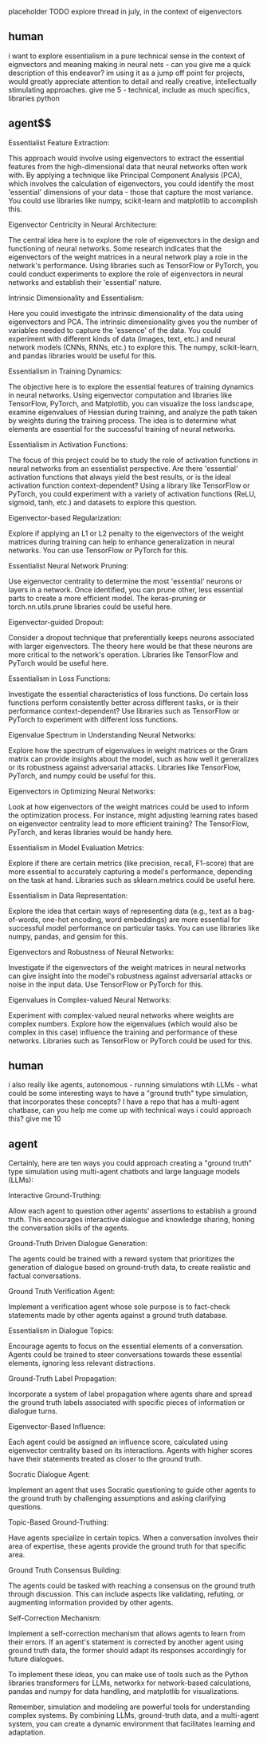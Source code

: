 placeholder TODO explore thread in july, in the context of eigenvectors

## human
i want to explore essentialism in a pure technical sense in the context of eignvectors and meaning making in neural nets - can you give me a quick description of this endeavor? im using it as a jump off point for projects, would greatly appreciate attention to detail and really creative, intellectually stimulating approaches. give me 5 - technical, include as much specifics, libraries python


## agent$$
Essentialist Feature Extraction:

This approach would involve using eigenvectors to extract the essential features from the high-dimensional data that neural networks often work with. By applying a technique like Principal Component Analysis (PCA), which involves the calculation of eigenvectors, you could identify the most 'essential' dimensions of your data - those that capture the most variance. You could use libraries like numpy, scikit-learn and matplotlib to accomplish this.

Eigenvector Centricity in Neural Architecture:

The central idea here is to explore the role of eigenvectors in the design and functioning of neural networks. Some research indicates that the eigenvectors of the weight matrices in a neural network play a role in the network's performance. Using libraries such as TensorFlow or PyTorch, you could conduct experiments to explore the role of eigenvectors in neural networks and establish their 'essential' nature.

Intrinsic Dimensionality and Essentialism:

Here you could investigate the intrinsic dimensionality of the data using eigenvectors and PCA. The intrinsic dimensionality gives you the number of variables needed to capture the 'essence' of the data. You could experiment with different kinds of data (images, text, etc.) and neural network models (CNNs, RNNs, etc.) to explore this. The numpy, scikit-learn, and pandas libraries would be useful for this.

Essentialism in Training Dynamics:

The objective here is to explore the essential features of training dynamics in neural networks. Using eigenvector computation and libraries like TensorFlow, PyTorch, and Matplotlib, you can visualize the loss landscape, examine eigenvalues of Hessian during training, and analyze the path taken by weights during the training process. The idea is to determine what elements are essential for the successful training of neural networks.

Essentialism in Activation Functions:

The focus of this project could be to study the role of activation functions in neural networks from an essentialist perspective. Are there 'essential' activation functions that always yield the best results, or is the ideal activation function context-dependent? Using a library like TensorFlow or PyTorch, you could experiment with a variety of activation functions (ReLU, sigmoid, tanh, etc.) and datasets to explore this question.

Eigenvector-based Regularization:

Explore if applying an L1 or L2 penalty to the eigenvectors of the weight matrices during training can help to enhance generalization in neural networks. You can use TensorFlow or PyTorch for this.

Essentialist Neural Network Pruning:

Use eigenvector centrality to determine the most 'essential' neurons or layers in a network. Once identified, you can prune other, less essential parts to create a more efficient model. The keras-pruning or torch.nn.utils.prune libraries could be useful here.

Eigenvector-guided Dropout:

Consider a dropout technique that preferentially keeps neurons associated with larger eigenvectors. The theory here would be that these neurons are more critical to the network's operation. Libraries like TensorFlow and PyTorch would be useful here.

Essentialism in Loss Functions:

Investigate the essential characteristics of loss functions. Do certain loss functions perform consistently better across different tasks, or is their performance context-dependent? Use libraries such as TensorFlow or PyTorch to experiment with different loss functions.

Eigenvalue Spectrum in Understanding Neural Networks:

Explore how the spectrum of eigenvalues in weight matrices or the Gram matrix can provide insights about the model, such as how well it generalizes or its robustness against adversarial attacks. Libraries like TensorFlow, PyTorch, and numpy could be useful for this.

Eigenvectors in Optimizing Neural Networks:

Look at how eigenvectors of the weight matrices could be used to inform the optimization process. For instance, might adjusting learning rates based on eigenvector centrality lead to more efficient training? The TensorFlow, PyTorch, and keras libraries would be handy here.

Essentialism in Model Evaluation Metrics:

Explore if there are certain metrics (like precision, recall, F1-score) that are more essential to accurately capturing a model's performance, depending on the task at hand. Libraries such as sklearn.metrics could be useful here.

Essentialism in Data Representation:

Explore the idea that certain ways of representing data (e.g., text as a bag-of-words, one-hot encoding, word embeddings) are more essential for successful model performance on particular tasks. You can use libraries like numpy, pandas, and gensim for this.

Eigenvectors and Robustness of Neural Networks:

Investigate if the eigenvectors of the weight matrices in neural networks can give insight into the model's robustness against adversarial attacks or noise in the input data. Use TensorFlow or PyTorch for this.

Eigenvalues in Complex-valued Neural Networks:

Experiment with complex-valued neural networks where weights are complex numbers. Explore how the eigenvalues (which would also be complex in this case) influence the training and performance of these networks. Libraries such as TensorFlow or PyTorch could be used for this.

## human
i also really like agents, autonomous - running simulations wtih LLMs - what could be some interesting ways to have a "ground truth" type simulation, that incorporates these concepts? I have a repo that has a multi-agent chatbase, can you help me come up with technical ways i could approach this? give me 10

## agent

Certainly, here are ten ways you could approach creating a "ground truth" type simulation using multi-agent chatbots and large language models (LLMs):

Interactive Ground-Truthing:

Allow each agent to question other agents' assertions to establish a ground truth. This encourages interactive dialogue and knowledge sharing, honing the conversation skills of the agents.

Ground-Truth Driven Dialogue Generation:

The agents could be trained with a reward system that prioritizes the generation of dialogue based on ground-truth data, to create realistic and factual conversations.

Ground Truth Verification Agent:

Implement a verification agent whose sole purpose is to fact-check statements made by other agents against a ground truth database.

Essentialism in Dialogue Topics:

Encourage agents to focus on the essential elements of a conversation. Agents could be trained to steer conversations towards these essential elements, ignoring less relevant distractions.

Ground-Truth Label Propagation:

Incorporate a system of label propagation where agents share and spread the ground truth labels associated with specific pieces of information or dialogue turns.

Eigenvector-Based Influence:

Each agent could be assigned an influence score, calculated using eigenvector centrality based on its interactions. Agents with higher scores have their statements treated as closer to the ground truth.

Socratic Dialogue Agent:

Implement an agent that uses Socratic questioning to guide other agents to the ground truth by challenging assumptions and asking clarifying questions.

Topic-Based Ground-Truthing:

Have agents specialize in certain topics. When a conversation involves their area of expertise, these agents provide the ground truth for that specific area.

Ground Truth Consensus Building:

The agents could be tasked with reaching a consensus on the ground truth through discussion. This can include aspects like validating, refuting, or augmenting information provided by other agents.

Self-Correction Mechanism:

Implement a self-correction mechanism that allows agents to learn from their errors. If an agent's statement is corrected by another agent using ground truth data, the former should adapt its responses accordingly for future dialogues.

To implement these ideas, you can make use of tools such as the Python libraries transformers for LLMs, networkx for network-based calculations, pandas and numpy for data handling, and matplotlib for visualizations.

Remember, simulation and modeling are powerful tools for understanding complex systems. By combining LLMs, ground-truth data, and a multi-agent system, you can create a dynamic environment that facilitates learning and adaptation.